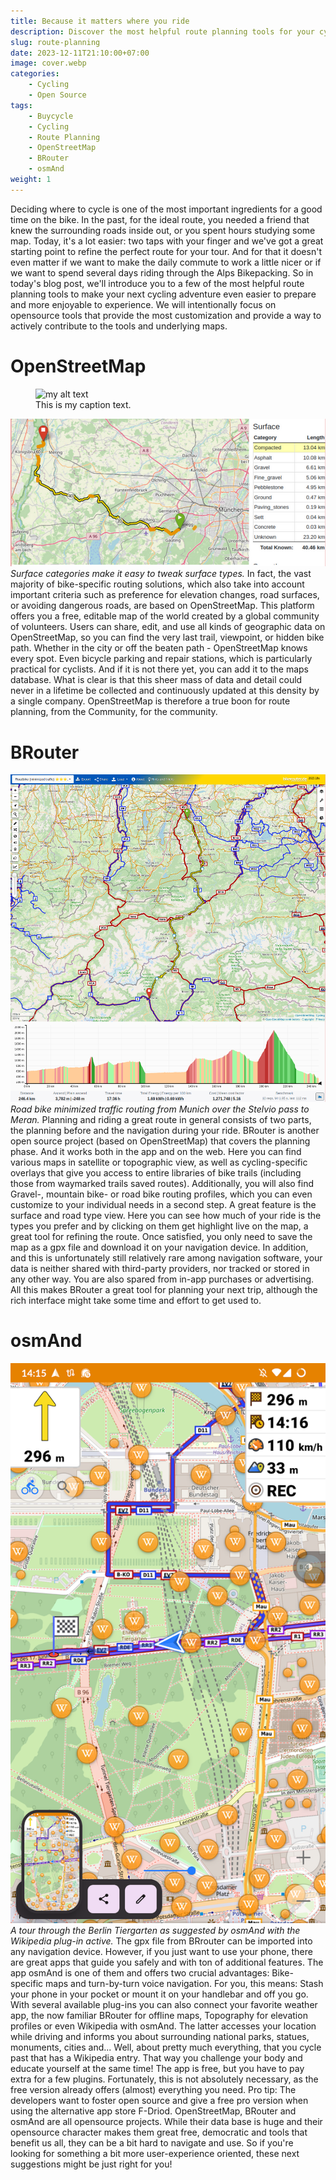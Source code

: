 ```yaml
---
title: Because it matters where you ride
description: Discover the most helpful route planning tools for your cycling adventures.
slug: route-planning
date: 2023-12-11T21:10:00+07:00
image: cover.webp
categories:
    - Cycling
    - Open Source
tags:
    - Buycycle
    - Cycling
    - Route Planning
    - OpenStreetMap
    - BRouter
    - osmAnd
weight: 1
---
```

Deciding where to cycle is one of the most important ingredients for a good time on the bike. In the past, for the ideal route, you needed a friend that knew the surrounding roads inside out, or you spent hours studying some map. Today, it's a lot easier: two taps with your finger and we've got a great starting point to refine the perfect route for your tour.
And for that it doesn't even matter if we want to make the daily commute to work a little nicer or if we want to spend several days riding through the Alps Bikepacking. So in today's blog post, we'll introduce you to a few of the most helpful route planning tools to make your next cycling adventure even easier to prepare and more enjoyable to experience.
We will intentionally focus on opensource tools that provide the most customization and provide a way to actively contribute to the tools and underlying maps.
# OpenStreetMap

<figure>
  <img src="{{site.url}}/content/post/route-planning/image1.ipng" alt="my alt text"/>
  <figcaption>This is my caption text.</figcaption>
</figure>

![OpenStreetMap Example](image1.png)
*Surface categories make it easy to tweak surface types.*
In fact, the vast majority of bike-specific routing solutions, which also take into account important criteria such as preference for elevation changes, road surfaces, or avoiding dangerous roads, are based on OpenStreetMap.
This platform offers you a free, editable map of the world created by a global community of volunteers. Users can share, edit, and use all kinds of geographic data on OpenStreetMap, so you can find the very last trail, viewpoint, or hidden bike path. Whether in the city or off the beaten path - OpenStreetMap knows every spot. Even bicycle parking and repair stations, which is particularly practical for cyclists. And if it is not there yet, you can add it to the maps database.
What is clear is that this sheer mass of data and detail could never in a lifetime be collected and continuously updated at this density by a single company. OpenStreetMap is therefore a true boon for route planning, from the Community, for the community.
# BRouter
![BRouter Interface](image2.png)
*Road bike minimized traffic routing from Munich over the Stelvio pass to Meran.*
Planning and riding a great route in general consists of two parts, the planning before and the navigation during your ride.
BRouter is another open source project (based on OpenStreetMap) that covers the planning phase. And it works both in the app and on the web.
Here you can find various maps in satellite or topographic view, as well as cycling-specific overlays that give you access to entire libraries of bike trails (including those from waymarked trails saved routes). Additionally, you will also find Gravel-, mountain bike- or road bike routing profiles, which you can even customize to your individual needs in a second step. A great feature is the surface and road type view. Here you can see how much of your ride is the types you prefer and by clicking on them get highlight live on the map, a great tool for refining the route. Once satisfied, you only need to save the map as a gpx file and download it on your navigation device.
In addition, and this is unfortunately still relatively rare among navigation software, your data is neither shared with third-party providers, nor tracked or stored in any other way. You are also spared from in-app purchases or advertising.
All this makes BRouter a great tool for planning your next trip, although the rich interface might take some time and effort to get used to.
# osmAnd
![osmAnd App](image3.png)
*A tour through the Berlin Tiergarten as suggested by osmAnd with the Wikipedia plug-in active.*
The gpx file from BRrouter can be imported into any navigation device. However, if you just want to use your phone, there are great apps that guide you safely and with ton of additional features. The app osmAnd is one of them and offers two crucial advantages: Bike-specific maps and turn-by-turn voice navigation. For you, this means: Stash your phone in your pocket or mount it on your handlebar and off you go.
With several available plug-ins you can also connect your favorite weather app, the now familiar BRouter for offline maps, Topography for elevation profiles or even Wikipedia with osmAnd. The latter accesses your location while driving and informs you about surrounding national parks, statues, monuments, cities and... Well, about pretty much everything, that you cycle past that has a Wikipedia entry. That way you challenge your body and educate yourself at the same time!
The app is free, but you have to pay extra for a few plugins. Fortunately, this is not absolutely necessary, as the free version already offers (almost) everything you need. Pro tip: The developers want to foster open source and give a free pro version when using the alternative app store F-Driod.
OpenStreetMap, BRouter and osmAnd are all opensource projects. While their data base is huge and their opensource character makes them great free, democratic and tools that benefit us all, they can be a bit hard to navigate and use. So if you're looking for something a bit more user-experience oriented, these next suggestions might be just right for you!


